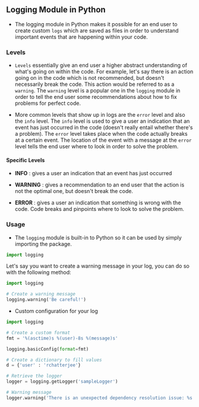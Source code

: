 ## Logging Module in Python

- The logging module in Python makes it possible for an end user to create custom `logs` which are saved as files in order to understand important events that are happening within your code.

### Levels

- `Levels` essentially give an end user a higher abstract understanding of what's going on within the code. For example, let's say there is an action going on in the code which is not recommended, but doesn't necessarily break the code. This action would be referred to as a `warning`. The `warning` level is a popular one in the `logging` module in order to tell the end user some recommendations about how to fix problems for perfect code.

- More common levels that show up in logs are the `error` level and also the `info` level. The `info` level is used to give a user an indication that an event has just occurred in the code (doesn't really entail whether there's a problem). The `error` level takes place when the code actually breaks at a certain event. The location of the event with a message at the `error` level tells the end user where to look in order to solve the problem.

#### Specific Levels

- **INFO** : gives a user an indication that an event has just occurred

- **WARNING** : gives a recommendation to an end user that the action is not the optimal one, but doesn't break the code.

- **ERROR** : gives a user an indication that something is wrong with the code. Code breaks and pinpoints where to look to solve the problem.

### Usage

- The `logging` module is built-in to Python so it can be used by simply importing the package.

```python
import logging
```

Let's say you want to create a warning message in your log, you can do so with the following method:

```python
import logging

# Create a warning message
logging.warning('Be careful!')
```

- Custom configuration for your log

```python
import logging

# Create a custom format
fmt = '%(asctime)s %(user)-8s %(message)s'

logging.basicConfig(format=fmt)

# Create a dictionary to fill values
d = {'user' : 'rchatterjee'}

# Retrieve the logger
logger = logging.getLogger('sampleLogger')

# Warning message
logger.warning('There is an unexpected dependency resolution issue: %s', 'pandas', extra=d)
```
